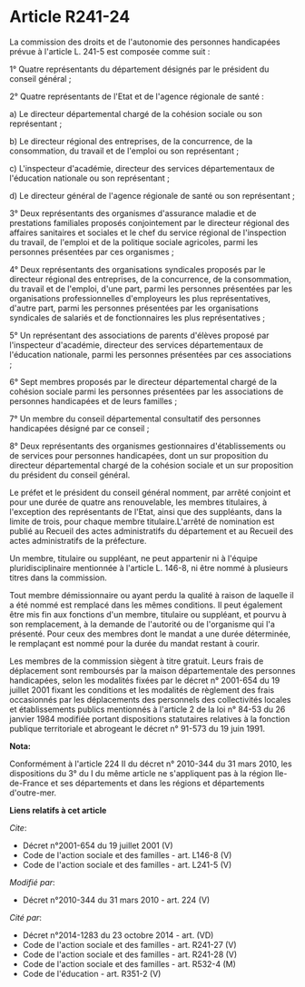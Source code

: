 # Article R241-24

La commission des droits et de l'autonomie des personnes handicapées prévue à l'article L. 241-5 est composée comme suit : 

1° Quatre représentants du département désignés par le président du conseil général ; 

2° Quatre représentants de l'Etat et de l'agence régionale de santé : 

a) Le directeur départemental chargé de la cohésion sociale ou son représentant ; 

b) Le directeur régional des entreprises, de la concurrence, de la consommation, du travail et de l'emploi ou son
représentant ; 

c) L'inspecteur d'académie, directeur des services départementaux de l'éducation nationale ou son représentant ; 

d) Le directeur général de l'agence régionale de santé ou son représentant ; 

3° Deux représentants des organismes d'assurance maladie et de prestations familiales proposés conjointement par le directeur
régional des affaires sanitaires et sociales et le chef du service régional de l'inspection du travail, de l'emploi et de la
politique sociale agricoles, parmi les personnes présentées par ces organismes ; 

4° Deux représentants des organisations syndicales proposés par le directeur régional des entreprises, de la concurrence, de
la consommation, du travail et de l'emploi, d'une part, parmi les personnes présentées par les organisations professionnelles
d'employeurs les plus représentatives, d'autre part, parmi les personnes présentées par les organisations syndicales de
salariés et de fonctionnaires les plus représentatives ; 

5° Un représentant des associations de parents d'élèves proposé par l'inspecteur d'académie, directeur des services
départementaux de l'éducation nationale, parmi les personnes présentées par ces associations ; 

6° Sept membres proposés par le directeur départemental chargé de la cohésion sociale parmi les personnes présentées par les
associations de personnes handicapées et de leurs familles ; 

7° Un membre du conseil départemental consultatif des personnes handicapées désigné par ce conseil ; 

8° Deux représentants des organismes gestionnaires d'établissements ou de services pour personnes handicapées, dont un sur
proposition du directeur départemental chargé de la cohésion sociale et un sur proposition du président du conseil général. 

Le préfet et le président du conseil général nomment, par arrêté conjoint et pour une durée de quatre ans renouvelable, les
membres titulaires, à l'exception des représentants de l'Etat, ainsi que des suppléants, dans la limite de trois, pour chaque
membre titulaire.L'arrêté de nomination est publié au Recueil des actes administratifs du département et au Recueil des actes
administratifs de la préfecture. 

Un membre, titulaire ou suppléant, ne peut appartenir ni à l'équipe pluridisciplinaire mentionnée à l'article L. 146-8, ni
être nommé à plusieurs titres dans la commission. 

Tout membre démissionnaire ou ayant perdu la qualité à raison de laquelle il a été nommé est remplacé dans les mêmes
conditions. Il peut également être mis fin aux fonctions d'un membre, titulaire ou suppléant, et pourvu à son remplacement, à
la demande de l'autorité ou de l'organisme qui l'a présenté. Pour ceux des membres dont le mandat a une durée déterminée, le
remplaçant est nommé pour la durée du mandat restant à courir. 

Les membres de la commission siègent à titre gratuit. Leurs frais de déplacement sont remboursés par la maison départementale
des personnes handicapées, selon les modalités fixées par le décret n° 2001-654 du 19 juillet 2001 fixant les conditions et
les modalités de règlement des frais occasionnés par les déplacements des personnels des collectivités locales et
établissements publics mentionnés à l'article 2 de la loi n° 84-53 du 26 janvier 1984 modifiée portant dispositions
statutaires relatives à la fonction publique territoriale et abrogeant le décret n° 91-573 du 19 juin 1991.

**Nota:**

Conformément à l'article 224 II du décret n° 2010-344 du 31 mars 2010, les dispositions du 3° du I du même article ne
s'appliquent pas à la région Ile-de-France et ses départements et dans les régions et départements d'outre-mer.

**Liens relatifs à cet article**

_Cite_:

  - Décret n°2001-654 du 19 juillet 2001 (V)
  - Code de l'action sociale et des familles - art. L146-8 (V)
  - Code de l'action sociale et des familles - art. L241-5 (V)

_Modifié par_:

  - Décret n°2010-344 du 31 mars 2010 - art. 224 (V)

_Cité par_:

  - Décret n°2014-1283 du 23 octobre 2014 - art. (VD)
  - Code de l'action sociale et des familles - art. R241-27 (V)
  - Code de l'action sociale et des familles - art. R241-28 (V)
  - Code de l'action sociale et des familles - art. R532-4 (M)
  - Code de l'éducation - art. R351-2 (V)
